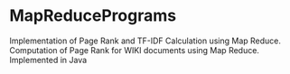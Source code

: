 # MapReducePrograms
Implementation of Page Rank and TF-IDF Calculation using Map Reduce. Computation of Page Rank for WIKI documents using Map Reduce. Implemented in Java
